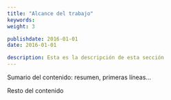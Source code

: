 ```yaml
---
title: "Alcance del trabajo"
keywords: 
weight: 3

publishdate: 2016-01-01
date: 2016-01-01

description: Esta es la descripción de esta sección
---
```


Sumario del contenido: resumen, primeras líneas...

<!--more-->

Resto del contenido